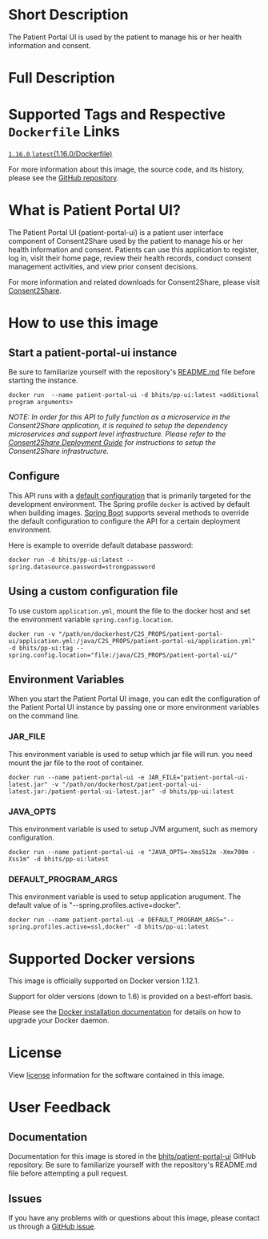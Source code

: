 # Short Description
The Patient Portal UI is used by the patient to manage his or her health information and consent.

# Full Description

# Supported Tags and Respective `Dockerfile` Links

[`1.16.0`](https://github.com/bhits/patient-portal-ui/blob/master/patient-portal-ui/src/main/docker/Dockerfile),[`latest`](https://github.com/bhits/patient-portal-ui/blob/master/patient-portal-ui/src/main/docker/Dockerfile)[(1.16.0/Dockerfile)](https://github.com/bhits/patient-portal-ui/blob/master/patient-portal-ui/src/main/docker/Dockerfile)

For more information about this image, the source code, and its history, please see the [GitHub repository](https://github.com/bhits/patient-portal-ui).

# What is Patient Portal UI?

The Patient Portal UI (patient-portal-ui) is a patient user interface component of Consent2Share used by the patient to manage his or her health information and consent. Patients can use this application to register, log in, visit their home page, review their health records, conduct consent management activities, and view prior consent decisions.

For more information and related downloads for Consent2Share, please visit [Consent2Share](https://bhits.github.io/consent2share/).

# How to use this image


## Start a patient-portal-ui instance

Be sure to familiarize yourself with the repository's [README.md](https://github.com/bhits/patient-portal-ui) file before starting the instance.

`docker run  --name patient-portal-ui -d bhits/pp-ui:latest <additional program arguments>`

*NOTE: In order for this API to fully function as a microservice in the Consent2Share application, it is required to setup the dependency microservices and support level infrastructure. Please refer to the [Consent2Share Deployment Guide]() for instructions to setup the Consent2Share infrastructure.*


## Configure

This API runs with a [default configuration](https://github.com/bhits/patient-portal-ui/blob/master/patient-portal-ui/src/main/resources/application.yml) that is primarily targeted for the development environment.  The Spring profile `docker` is actived by default when building images. [Spring Boot](https://projects.spring.io/spring-boot/) supports several methods to override the default configuration to configure the API for a certain deployment environment. 

Here is example to override default database password:

`docker run -d bhits/pp-ui:latest --spring.datasource.password=strongpassword`

## Using a custom configuration file

To use custom `application.yml`, mount the file to the docker host and set the environment variable `spring.config.location`.

`docker run -v "/path/on/dockerhost/C2S_PROPS/patient-portal-ui/application.yml:/java/C2S_PROPS/patient-portal-ui/application.yml" -d bhits/pp-ui:tag --spring.config.location="file:/java/C2S_PROPS/patient-portal-ui/"`

## Environment Variables

When you start the Patient Portal UI image, you can edit the configuration of the Patient Portal UI instance by passing one or more environment variables on the command line. 

### JAR_FILE
This environment variable is used to setup which jar file will run. you need mount the jar file to the root of container.

`docker run --name patient-portal-ui -e JAR_FILE="patient-portal-ui-latest.jar" -v "/path/on/dockerhost/patient-portal-ui-latest.jar:/patient-portal-ui-latest.jar" -d bhits/pp-ui:latest`

### JAVA_OPTS 
This environment variable is used to setup JVM argument, such as memory configuration.

`docker run --name patient-portal-ui -e "JAVA_OPTS=-Xms512m -Xmx700m -Xss1m" -d bhits/pp-ui:latest`

### DEFAULT_PROGRAM_ARGS 
This environment variable is used to setup application arugument. The default value of is "--spring.profiles.active=docker".

`docker run --name patient-portal-ui -e DEFAULT_PROGRAM_ARGS="--spring.profiles.active=ssl,docker" -d bhits/pp-ui:latest`

# Supported Docker versions
This image is officially supported on Docker version 1.12.1.

Support for older versions (down to 1.6) is provided on a best-effort basis.

Please see the [Docker installation documentation](https://docs.docker.com/engine/installation/) for details on how to upgrade your Docker daemon.

# License
View [license]() information for the software contained in this image.

# User Feedback

## Documentation 
Documentation for this image is stored in the [bhits/patient-portal-ui](https://github.com/bhits/patient-portal-ui) GitHub repository. Be sure to familiarize yourself with the repository's README.md file before attempting a pull request.

## Issues

If you have any problems with or questions about this image, please contact us through a [GitHub issue](https://github.com/bhits/patient-portal-ui/issues).